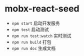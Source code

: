 # mobx-react-seed

- `npm start` 启动开发服务
- `npm test` 启动测试 
- `npm run test:watch` 实时测试 
- `npm run build` 打包
- `npm run doc` 生成文档



